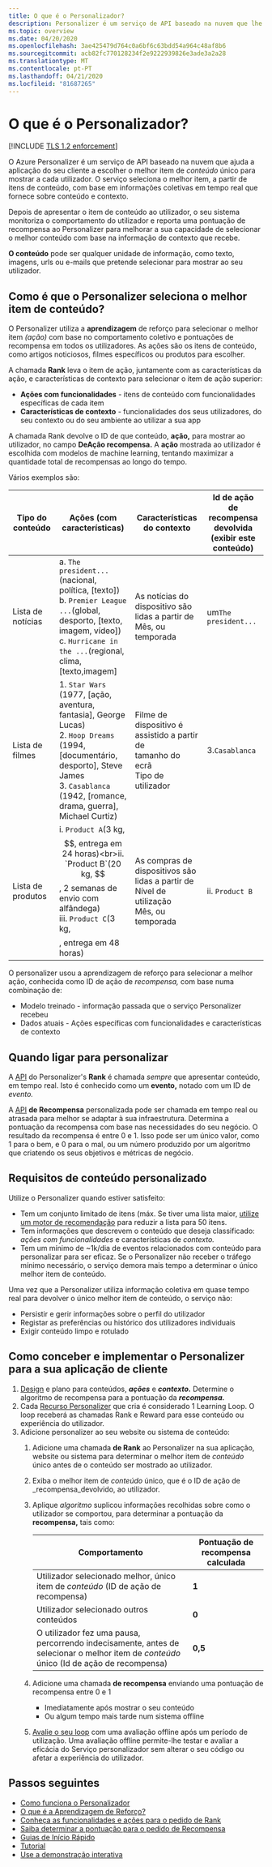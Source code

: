 ```yaml
---
title: O que é o Personalizador?
description: Personalizer é um serviço de API baseado na nuvem que lhe permite escolher a melhor experiência para mostrar aos seus utilizadores, aprendendo com o seu comportamento em tempo real.
ms.topic: overview
ms.date: 04/20/2020
ms.openlocfilehash: 3ae425479d764c0a6bf6c63bdd54a964c48af8b6
ms.sourcegitcommit: acb82fc770128234f2e9222939826e3ade3a2a28
ms.translationtype: MT
ms.contentlocale: pt-PT
ms.lasthandoff: 04/21/2020
ms.locfileid: "81687265"
---
```

# <a name="what-is-personalizer"></a>O que é o Personalizador?

[!INCLUDE [TLS 1.2 enforcement](../../../includes/cognitive-services-tls-announcement.md)]

O Azure Personalizer é um serviço de API baseado na nuvem que ajuda a aplicação do seu cliente a escolher o melhor item de _conteúdo_ único para mostrar a cada utilizador. O serviço seleciona o melhor item, a partir de itens de conteúdo, com base em informações coletivas em tempo real que fornece sobre conteúdo e contexto.

Depois de apresentar o item de conteúdo ao utilizador, o seu sistema monitoriza o comportamento do utilizador e reporta uma pontuação de recompensa ao Personalizer para melhorar a sua capacidade de selecionar o melhor conteúdo com base na informação de contexto que recebe.

**O conteúdo** pode ser qualquer unidade de informação, como texto, imagens, urls ou e-mails que pretende selecionar para mostrar ao seu utilizador.

<!--
![What is personalizer animation](./media/what-is-personalizer.gif)
-->

## <a name="how-does-personalizer-select-the-best-content-item"></a>Como é que o Personalizer seleciona o melhor item de conteúdo?

O Personalizer utiliza a **aprendizagem** de reforço para selecionar o melhor item _(ação)_ com base no comportamento coletivo e pontuações de recompensa em todos os utilizadores. As ações são os itens de conteúdo, como artigos noticiosos, filmes específicos ou produtos para escolher.

A chamada **Rank** leva o item de ação, juntamente com as características da ação, e características de contexto para selecionar o item de ação superior:

* **Ações com funcionalidades** - itens de conteúdo com funcionalidades específicas de cada item
* **Características de contexto** - funcionalidades dos seus utilizadores, do seu contexto ou do seu ambiente ao utilizar a sua app

A chamada Rank devolve o ID de que conteúdo, __ação,__ para mostrar ao utilizador, no campo **DeAção recompensa.**
A __ação__ mostrada ao utilizador é escolhida com modelos de machine learning, tentando maximizar a quantidade total de recompensas ao longo do tempo.

Vários exemplos são:

|Tipo do conteúdo|**Ações (com características)**|**Características do contexto**|Id de ação de recompensa devolvida<br>(exibir este conteúdo)|
|--|--|--|--|
|Lista de notícias|a. `The president...`(nacional, política, [texto])<br>b. `Premier League ...`(global, desporto, [texto, imagem, vídeo])<br> c. `Hurricane in the ...`(regional, clima, [texto,imagem]|As notícias do dispositivo são lidas a partir de<br>Mês, ou temporada<br>|um`The president...`|
|Lista de filmes|1. `Star Wars` (1977, [ação, aventura, fantasia], George Lucas)<br>2. `Hoop Dreams` (1994, [documentário, desporto], Steve James<br>3. `Casablanca` (1942, [romance, drama, guerra], Michael Curtiz)|Filme de dispositivo é assistido a partir de<br>tamanho do ecrã<br>Tipo de utilizador<br>|3.`Casablanca`|
|Lista de produtos|i. `Product A`(3 kg, $$$$$$, entrega em 24 horas)<br>ii. `Product B`(20 kg, $$, 2 semanas de envio com alfândega)<br>iii. `Product C`(3 kg, $$$$, entrega em 48 horas)|As compras de dispositivos são lidas a partir de<br>Nível de utilização<br>Mês, ou temporada|ii. `Product B`|

O personalizer usou a aprendizagem de reforço para selecionar a melhor ação, conhecida como ID de ação de _recompensa,_ com base numa combinação de:
* Modelo treinado - informação passada que o serviço Personalizer recebeu
* Dados atuais - Ações específicas com funcionalidades e características de contexto

## <a name="when-to-call-personalizer"></a>Quando ligar para personalizar

A [API](https://go.microsoft.com/fwlink/?linkid=2092082) do Personalizer's **Rank** é chamada _sempre_ que apresentar conteúdo, em tempo real. Isto é conhecido como um **evento,** notado com um ID de _evento._

A [API](https://westus2.dev.cognitive.microsoft.com/docs/services/personalizer-api/operations/Reward) **de Recompensa** personalizada pode ser chamada em tempo real ou atrasada para melhor se adaptar à sua infraestrutura. Determina a pontuação da recompensa com base nas necessidades do seu negócio. O resultado da recompensa é entre 0 e 1. Isso pode ser um único valor, como 1 para o bem, e 0 para o mal, ou um número produzido por um algoritmo que criatendo os seus objetivos e métricas de negócio.

## <a name="personalizer-content-requirements"></a>Requisitos de conteúdo personalizado

Utilize o Personalizer quando estiver satisfeito:

* Tem um conjunto limitado de itens (máx. Se tiver uma lista maior, [utilize um motor de recomendação](where-can-you-use-personalizer.md#how-to-use-personalizer-with-a-recommendation-solution) para reduzir a lista para 50 itens.
* Tem informações que descrevem o conteúdo que deseja classificado: _ações com funcionalidades_ e características de _contexto._
* Tem um mínimo de ~1k/dia de eventos relacionados com conteúdo para personalizar para ser eficaz. Se o Personalizer não receber o tráfego mínimo necessário, o serviço demora mais tempo a determinar o único melhor item de conteúdo.

Uma vez que a Personalizer utiliza informação coletiva em quase tempo real para devolver o único melhor item de conteúdo, o serviço não:
* Persistir e gerir informações sobre o perfil do utilizador
* Registar as preferências ou histórico dos utilizadores individuais
* Exigir conteúdo limpo e rotulado

## <a name="how-to-design-and-implement-personalizer-for-your-client-application"></a>Como conceber e implementar o Personalizer para a sua aplicação de cliente

1. [Design](concepts-features.md) e plano para conteúdos, **_ações_** e **_contexto._** Determine o algoritmo de recompensa para a pontuação da **_recompensa._**
1. Cada [Recurso Personalizer](how-to-settings.md) que cria é considerado 1 Learning Loop. O loop receberá as chamadas Rank e Reward para esse conteúdo ou experiência do utilizador.
1. Adicione personalizer ao seu website ou sistema de conteúdo:
    1. Adicione uma chamada **de Rank** ao Personalizer na sua aplicação, website ou sistema para determinar o melhor item de _conteúdo_ único antes de o conteúdo ser mostrado ao utilizador.
    1. Exiba o melhor item de _conteúdo_ único, que é o ID de ação de _recompensa_devolvido, ao utilizador.
    1. Aplique _algoritmo_ suplicou informações recolhidas sobre como o utilizador se comportou, para determinar a pontuação da **recompensa,** tais como:

        |Comportamento|Pontuação de recompensa calculada|
        |--|--|
        |Utilizador selecionado melhor, único item de _conteúdo_ (ID de ação de recompensa)|**1**|
        |Utilizador selecionado outros conteúdos|**0**|
        |O utilizador fez uma pausa, percorrendo indecisamente, antes de selecionar o melhor item de _conteúdo_ único (Id de ação de recompensa)|**0,5**|

    1. Adicione uma chamada **de recompensa** enviando uma pontuação de recompensa entre 0 e 1
        * Imediatamente após mostrar o seu conteúdo
        * Ou algum tempo mais tarde num sistema offline
    1. [Avalie o seu loop](concepts-offline-evaluation.md) com uma avaliação offline após um período de utilização. Uma avaliação offline permite-lhe testar e avaliar a eficácia do Serviço personalizador sem alterar o seu código ou afetar a experiência do utilizador.

## <a name="next-steps"></a>Passos seguintes


* [Como funciona o Personalizador](how-personalizer-works.md)
* [O que é a Aprendizagem de Reforço?](concepts-reinforcement-learning.md)
* [Conheça as funcionalidades e ações para o pedido de Rank](concepts-features.md)
* [Saiba determinar a pontuação para o pedido de Recompensa](concept-rewards.md)
* [Guias de Início Rápido](sdk-learning-loop.md)
* [Tutorial](tutorial-use-azure-notebook-generate-loop-data.md)
* [Use a demonstração interativa](https://personalizationdemo.azurewebsites.net/)
